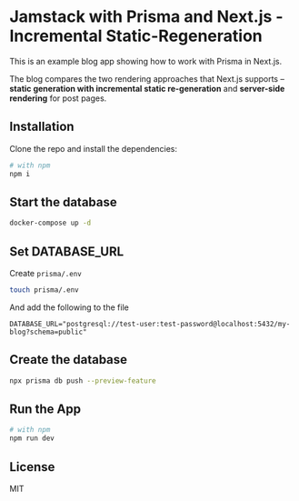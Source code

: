 # Jamstack with Prisma and Next.js - Incremental Static-Regeneration

This is an example blog app showing how to work with Prisma in Next.js.

The blog compares the two rendering approaches that Next.js supports – **static generation with incremental static re-generation** and **server-side rendering** for post pages.

## Installation

Clone the repo and install the dependencies:

```bash
# with npm
npm i
```
## Start the database

```bash
docker-compose up -d
```

## Set DATABASE_URL

Create `prisma/.env`

```bash
touch prisma/.env
```

And add the following to the file

```
DATABASE_URL="postgresql://test-user:test-password@localhost:5432/my-blog?schema=public"
```

## Create the database

```bash
npx prisma db push --preview-feature
```

## Run the App

```bash
# with npm
npm run dev
```

## License

MIT
